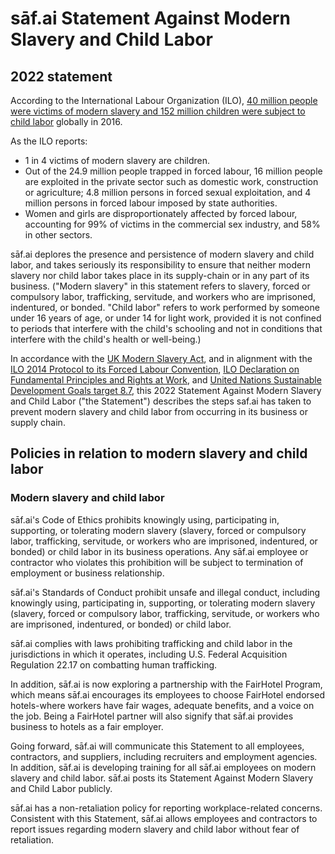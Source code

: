 # sāf.ai Statement Against Modern Slavery and Child Labor

## 2022 statement

According to the International Labour Organization (ILO), [40 million
people were victims of modern slavery and 152 million children were
subject to child
labor](https://www.ilo.org/global/about-the-ilo/newsroom/news/WCMS_574717/lang--en/index.htm)
globally in 2016.

As the ILO reports:

- 1 in 4 victims of modern slavery are children.
- Out of the 24.9 million people trapped in forced labour, 16 million
    people are exploited in the private sector such as domestic work,
    construction or agriculture; 4.8 million persons in forced sexual
    exploitation, and 4 million persons in forced labour imposed by
    state authorities.
- Women and girls are disproportionately affected by forced labour,
    accounting for 99% of victims in the commercial sex industry, and
    58% in other sectors.

sāf.ai deplores the presence and persistence of modern slavery and child
labor, and takes seriously its responsibility to ensure that neither
modern slavery nor child labor takes place in its supply-chain or in any
part of its business. (\"Modern slavery\" in this statement refers to
slavery, forced or compulsory labor, trafficking, servitude, and workers
who are imprisoned, indentured, or bonded. \"Child labor\" refers to
work performed by someone under 16 years of age, or under 14 for light
work, provided it is not confined to periods that interfere with the
child\'s schooling and not in conditions that interfere with the
child\'s health or well-being.)

In accordance with the [UK Modern Slavery
Act](https://www.legislation.gov.uk/ukpga/2015/30/section/54/enacted),
and in alignment with the [ILO 2014 Protocol to its Forced Labour
Convention](https://www.ilo.org/dyn/normlex/en/f?p=NORMLEXPUB:12100:0::NO::P12100_ILO_CODE:P029),
[ILO Declaration on Fundamental Principles and Rights at
Work](https://www.ilo.org/declaration/thedeclaration/textdeclaration/lang--en/index.htm),
and [United Nations Sustainable Development Goals target
8.7](https://sustainabledevelopment.un.org/sdg8), this 2022 Statement
Against Modern Slavery and Child Labor (\"the Statement\") describes the
steps saf.ai has taken to prevent modern slavery and child labor from
occurring in its business or supply chain.

## Policies in relation to modern slavery and child labor

### Modern slavery and child labor

sāf.ai\'s Code of Ethics prohibits knowingly using, participating in,
supporting, or tolerating modern slavery (slavery, forced or compulsory
labor, trafficking, servitude, or workers who are imprisoned,
indentured, or bonded) or child labor in its business operations. Any
sāf.ai employee or contractor who violates this prohibition will be
subject to termination of employment or business relationship.

sāf.ai\'s Standards of Conduct prohibit unsafe and illegal conduct,
including knowingly using, participating in, supporting, or tolerating
modern slavery (slavery, forced or compulsory labor, trafficking,
servitude, or workers who are imprisoned, indentured, or bonded) or
child labor.

sāf.ai complies with laws prohibiting trafficking and child labor in the
jurisdictions in which it operates, including U.S. Federal Acquisition
Regulation 22.17 on combatting human trafficking.

In addition, sāf.ai is now exploring a partnership with the FairHotel
Program, which means sāf.ai encourages its employees to choose FairHotel
endorsed hotels-where workers have fair wages, adequate benefits, and a
voice on the job. Being a FairHotel partner will also signify that
sāf.ai provides business to hotels as a fair employer.

Going forward, sāf.ai will communicate this Statement to all employees,
contractors, and suppliers, including recruiters and employment
agencies. In addition, sāf.ai is developing training for all sāf.ai
employees on modern slavery and child labor. sāf.ai posts its Statement
Against Modern Slavery and Child Labor publicly.

sāf.ai has a non-retaliation policy for reporting workplace-related
concerns. Consistent with this Statement, sāf.ai allows employees and
contractors to report issues regarding modern slavery and child labor
without fear of retaliation.
